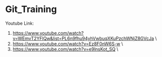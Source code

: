 # Git_Training

Youtube Link:
1.  https://www.youtube.com/watch?v=WEmvT2YFlQw&list=PL6n9fhu94yhVwbuqXKuPzchWNjZ8GVcJa
\
2. https://www.youtube.com/watch?v=Ez8F0nW6S-w
\
3. https://www.youtube.com/watch?v=e9lnsKot_SQ
\
